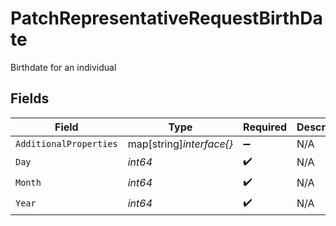 # PatchRepresentativeRequestBirthDate

Birthdate for an individual


## Fields

| Field                    | Type                     | Required                 | Description              | Example                  |
| ------------------------ | ------------------------ | ------------------------ | ------------------------ | ------------------------ |
| `AdditionalProperties`   | map[string]*interface{}* | :heavy_minus_sign:       | N/A                      |                          |
| `Day`                    | *int64*                  | :heavy_check_mark:       | N/A                      | 9                        |
| `Month`                  | *int64*                  | :heavy_check_mark:       | N/A                      | 11                       |
| `Year`                   | *int64*                  | :heavy_check_mark:       | N/A                      | 1989                     |